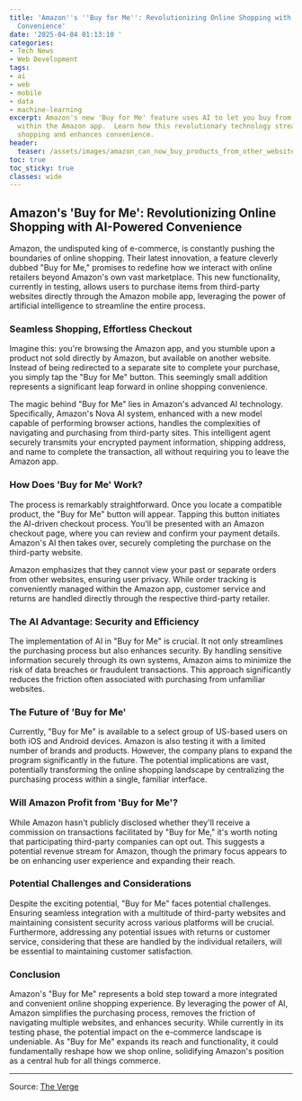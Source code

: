 ```yaml
---
title: 'Amazon''s ''Buy for Me'': Revolutionizing Online Shopping with AI-Powered
  Convenience'
date: '2025-04-04 01:13:10 '
categories:
- Tech News
- Web Development
tags:
- ai
- web
- mobile
- data
- machine-learning
excerpt: Amazon's new 'Buy for Me' feature uses AI to let you buy from any website
  within the Amazon app.  Learn how this revolutionary technology streamlines online
  shopping and enhances convenience.
header:
  teaser: /assets/images/amazon_can_now_buy_products_from_other_websites_fo_20250404011309.jpg
toc: true
toc_sticky: true
classes: wide
---
```


## Amazon's 'Buy for Me': Revolutionizing Online Shopping with AI-Powered Convenience

Amazon, the undisputed king of e-commerce, is constantly pushing the boundaries of online shopping.  Their latest innovation, a feature cleverly dubbed "Buy for Me," promises to redefine how we interact with online retailers beyond Amazon's own vast marketplace.  This new functionality, currently in testing, allows users to purchase items from third-party websites directly through the Amazon mobile app, leveraging the power of artificial intelligence to streamline the entire process.

###  Seamless Shopping, Effortless Checkout

Imagine this: you're browsing the Amazon app, and you stumble upon a product not sold directly by Amazon, but available on another website.  Instead of being redirected to a separate site to complete your purchase, you simply tap the "Buy for Me" button.  This seemingly small addition represents a significant leap forward in online shopping convenience.

The magic behind "Buy for Me" lies in Amazon's advanced AI technology.  Specifically, Amazon's Nova AI system, enhanced with a new model capable of performing browser actions, handles the complexities of navigating and purchasing from third-party sites.  This intelligent agent securely transmits your encrypted payment information, shipping address, and name to complete the transaction, all without requiring you to leave the Amazon app.

### How Does 'Buy for Me' Work?

The process is remarkably straightforward. Once you locate a compatible product, the "Buy for Me" button will appear.  Tapping this button initiates the AI-driven checkout process.  You'll be presented with an Amazon checkout page, where you can review and confirm your payment details.  Amazon's AI then takes over, securely completing the purchase on the third-party website.

Amazon emphasizes that they cannot view your past or separate orders from other websites, ensuring user privacy.  While order tracking is conveniently managed within the Amazon app, customer service and returns are handled directly through the respective third-party retailer.

###  The AI Advantage: Security and Efficiency

The implementation of AI in "Buy for Me" is crucial.  It not only streamlines the purchasing process but also enhances security. By handling sensitive information securely through its own systems, Amazon aims to minimize the risk of data breaches or fraudulent transactions. This approach significantly reduces the friction often associated with purchasing from unfamiliar websites.

###  The Future of 'Buy for Me'

Currently, "Buy for Me" is available to a select group of US-based users on both iOS and Android devices.  Amazon is also testing it with a limited number of brands and products.  However, the company plans to expand the program significantly in the future.  The potential implications are vast, potentially transforming the online shopping landscape by centralizing the purchasing process within a single, familiar interface.

###  Will Amazon Profit from 'Buy for Me'?

While Amazon hasn't publicly disclosed whether they'll receive a commission on transactions facilitated by "Buy for Me," it's worth noting that participating third-party companies can opt out.  This suggests a potential revenue stream for Amazon, though the primary focus appears to be on enhancing user experience and expanding their reach.

###  Potential Challenges and Considerations

Despite the exciting potential, "Buy for Me" faces potential challenges.  Ensuring seamless integration with a multitude of third-party websites and maintaining consistent security across various platforms will be crucial.  Furthermore, addressing any potential issues with returns or customer service, considering that these are handled by the individual retailers, will be essential to maintaining customer satisfaction.

### Conclusion

Amazon's "Buy for Me" represents a bold step toward a more integrated and convenient online shopping experience.  By leveraging the power of AI, Amazon simplifies the purchasing process, removes the friction of navigating multiple websites, and enhances security. While currently in its testing phase, the potential impact on the e-commerce landscape is undeniable.  As "Buy for Me" expands its reach and functionality, it could fundamentally reshape how we shop online, solidifying Amazon's position as a central hub for all things commerce.


---

Source: [The Verge](https://www.theverge.com/news/642947/amazon-ai-buy-products-other-websites)